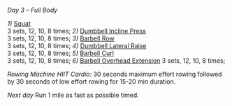 *Day 3 – Full Body*

*1)* [Squat](https://www.muscleandstrength.com/exercises/squat.html) 	
3 sets, 12, 10, 8 times;
*2)* [Dumbbell Incline Press](https://www.muscleandstrength.com/exercises/incline-dumbbell-bench-press.html) 	
3 sets, 12, 10, 8 times;
*3)* [Barbell Row](https://www.muscleandstrength.com/exercises/bent-over-barbell-row.html) 	
3 sets, 12, 10, 8 times;
*4)* [Dumbbell Lateral Raise](https://www.muscleandstrength.com/exercises/dumbbell-lateral-raise.html) 	
3 sets, 12, 10, 8 times;
*5)* [Barbell Curl](https://www.muscleandstrength.com/exercises/standing-barbell-curl.html) 	
3 sets, 12, 10, 8 times;
*6)* [Barbell Overhead Extension](https://www.muscleandstrength.com/exercises/french-press.html)
3 sets, 12, 10, 8 times;

*Rowing Machine HIIT Cardio:*
30 seconds maximum effort rowing followed by 30 seconds of low effort rowing for 15-20 min duration.

_Next day_
Run 1 mile as fast as possible timed.